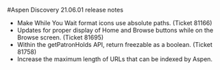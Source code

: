 #Aspen Discovery 21.06.01 release notes

- Make While You Wait format icons use absolute paths. (Ticket 81166) 
- Updates for proper display of Home and Browse buttons while on the Browse screen. (Ticket 81695) 
- Within the getPatronHolds API, return freezable as a boolean. (Ticket 81758)  
- Increase the maximum length of URLs that can be indexed by Aspen. 